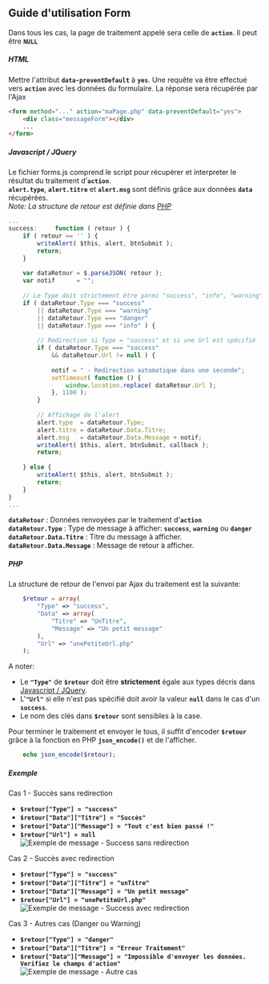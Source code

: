 ## Guide d'utilisation Form  
Dans tous les cas, la page de traitement appelé sera celle de **`action`**. Il peut être **`NULL`**

##### HTML
Mettre l'attribut **`data-preventDefault`** à **`yes`**.
Une requête va être effectué vers **`action`** avec les données du formulaire. La réponse sera récupérée par l'Ajax  
```html
<form method="..." action="maPage.php" data-preventDefault="yes">
	<div class="messageForm"></div>
  	...
</form>
```  



##### Javascript / JQuery
Le fichier forms.js comprend le script pour récupérer et interpreter le résultat du traitement d'**`action`**.  
**`alert.type`**, **`alert.titre`** et **`alert.msg`** sont définis grâce aux données **`data`** récupérées.  
*Note: La structure de retour est définie dans [PHP](#php)*  
```javascript
...
success:     function ( retour ) {
    if ( retour == '' ) {
        writeAlert( $this, alert, btnSubmit );
        return;
    }
    
    var dataRetour = $.parseJSON( retour );
    var notif      = "";
    
    // Le Type doit strictement être parmi "success", "info", "warning" ou "danger"
    if ( dataRetour.Type === "success"
        || dataRetour.Type === "warning"
        || dataRetour.Type === "danger"
        || dataRetour.Type === "info" ) {
    
        // Redirection si Type = "success" et si une Url est spécifié
        if ( dataRetour.Type === "success"
            && dataRetour.Url != null ) {
    
            notif = " - Redirection automatique dans une seconde";
            setTimeout( function () {
                window.location.replace( dataRetour.Url );
            }, 1100 );
        }
    
        // Affichage de l'alert
        alert.type  = dataRetour.Type;
        alert.titre = dataRetour.Data.Titre;
        alert.msg   = dataRetour.Data.Message + notif;
        writeAlert( $this, alert, btnSubmit, callback );
        return;
    
    } else {
        writeAlert( $this, alert, btnSubmit );
        return;
    }
}
...
```
**`dataRetour`** : Données renvoyées par le traitement d'**`action`**  
**`dataRetour.Type`** : Type de message à afficher: **`success`**, **`warning`** ou **`danger`**  
**`dataRetour.Data.Titre`** : Titre du message à afficher.    
**`dataRetour.Data.Message`** : Message de retour à afficher.  



##### PHP  
La structure de retour de l'envoi par Ajax du traitement est la suivante:  
```php
	$retour = array(
		"Type" => "success",
		"Data" => array(
			"Titre" => "UnTitre",
			"Message" => "Un petit message"
		),
		"Url" => "unePetiteUrl.php"
	);
```
A noter:
* Le **`"Type"`** de **`$retour`** doit être **strictement** égale aux types décris dans [Javascript / JQuery](#javascript--jquery).  
* L'**`"Url"`** si elle n'est pas spécifié doit avoir la valeur **`null`** dans le cas d'un **`success`**.  
* Le nom des clés dans **`$retour`** sont sensibles à la case.  

Pour terminer le traitement et envoyer le tous, il suffit d'encoder **`$retour`** grâce à la fonction en PHP **`json_encode()`** et de l'afficher.  
```php
	echo json_encode($retour);
```

##### Exemple
Cas 1 - Succès sans redirection  
* **`$retour["Type"] = "success"`**  
* **`$retour["Data"]["Titre"] = "Succès"`**  
* **`$retour["Data"]["Message"] = "Tout c'est bien passé !"`**  
* **`$retour["Url"] = null`**  
![Exemple de message - Success sans redirection](http://www.jagfx.fr/Uploads/sucess_-_form_arters.PNG)  

Cas 2 - Succès avec redirection  
* **`$retour["Type"] = "success"`**  
* **`$retour["Data"]["Titre"] = "unTitre"`**  
* **`$retour["Data"]["Message"] = "Un petit message"`**  
* **`$retour["Url"] = "unePetiteUrl.php"`**  
![Exemple de message - Success avec redirection](http://www.jagfx.fr/Uploads/sucess_URL-_form_arters.PNG)


Cas 3 - Autres cas (Danger ou Warning)  
* **`$retour["Type"] = "danger"`**  
* **`$retour["Data"]["Titre"] = "Erreur Traitement"`**  
* **`$retour["Data"]["Message"] = "Impossible d'envoyer les données. Verifiez le champs d'action"`**  
![Exemple de message - Autre cas](http://www.jagfx.fr/Uploads/error_-_form_arters.PNG)  